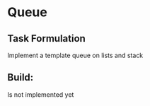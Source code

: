 # Queue

## Task Formulation

Implement a template queue on lists and stack

## Build:

Is not implemented yet